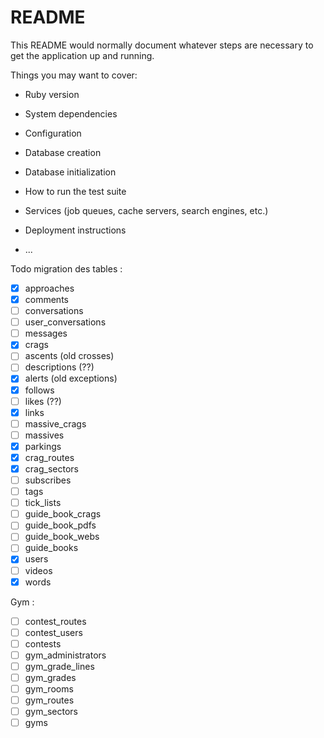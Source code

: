 # README

This README would normally document whatever steps are necessary to get the
application up and running.

Things you may want to cover:

* Ruby version

* System dependencies

* Configuration

* Database creation

* Database initialization

* How to run the test suite

* Services (job queues, cache servers, search engines, etc.)

* Deployment instructions

* ...

Todo migration des tables :
- [x] approaches
- [x] comments
- [ ] conversations
- [ ] user_conversations
- [ ] messages
- [x] crags
- [ ] ascents (old crosses)
- [ ] descriptions (??)
- [x] alerts (old exceptions)
- [x] follows
- [ ] likes (??)
- [x] links
- [ ] massive_crags
- [ ] massives
- [x] parkings
- [x] crag_routes
- [x] crag_sectors
- [ ] subscribes
- [ ] tags
- [ ] tick_lists
- [ ] guide_book_crags
- [ ] guide_book_pdfs
- [ ] guide_book_webs
- [ ] guide_books
- [x] users
- [ ] videos
- [x] words

Gym :
- [ ] contest_routes
- [ ] contest_users
- [ ] contests
- [ ] gym_administrators
- [ ] gym_grade_lines
- [ ] gym_grades
- [ ] gym_rooms
- [ ] gym_routes
- [ ] gym_sectors
- [ ] gyms